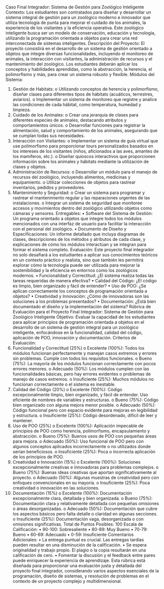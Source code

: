 Caso Final Integrador: Sistema de Gestión para Zoológico Inteligente
Contexto: Los estudiantes son contratados para diseñar y desarrollar un sistema integral de gestión para un zoológico moderno e innovador que utiliza tecnología de punta para mejorar el cuidado de los animales, la experiencia de los visitantes y la eficiencia operativa. Este zoológico inteligente busca ser un modelo de conservación, educación y tecnología, utilizando la programación orientada a objetos para crear una red interconectada de sistemas inteligentes.
Descripción del Proyecto: El proyecto consistirá en el desarrollo de un sistema de gestión orientado a objetos que integre diversas funcionalidades, incluyendo el monitoreo de animales, la interacción con visitantes, la administración de recursos y el mantenimiento del zoológico. Los estudiantes deberán aplicar los conceptos y habilidades aprendidas, como la abstracción, la herencia, el polimorfismo y más, para crear un sistema robusto y flexible.
Módulos del Sistema:
1.	Gestión de Habitats:
o	Utilizando conceptos de herencia y polimorfismo, diseñar clases para diferentes tipos de hábitats (acuáticos, terrestres, aviarios).
o	Implementar un sistema de monitoreo que registre y analice las condiciones de cada hábitat, como temperatura, humedad y limpieza.
2.	Cuidado de los Animales:
o	Crear una jerarquía de clases para diferentes especies de animales, destacando atributos y comportamientos únicos.
o	Desarrollar funciones para registrar la alimentación, salud y comportamiento de los animales, asegurando que se cumplan todas sus necesidades.
3.	Interacción con Visitantes:
o	Implementar un sistema de guía virtual que use polimorfismo para proporcionar tours personalizados basados en los intereses de los visitantes (niños, aficionados a las aves, amantes de los mamíferos, etc.).
o	Diseñar quioscos interactivos que proporcionen información sobre los animales y hábitats mediante la utilización de clases y objetos.
4.	Administración de Recursos:
o	Desarrollar un módulo para el manejo de recursos del zoológico, incluyendo alimentos, medicinas y equipamiento.
o	Utilizar colecciones de objetos para rastrear inventarios, pedidos y proveedores.
5.	Mantenimiento y Seguridad:
o	Crear un sistema para programar y rastrear el mantenimiento regular y las reparaciones urgentes de las instalaciones.
o	Integrar un sistema de seguridad que monitoree accesos y movimientos dentro del zoológico utilizando objetos como cámaras y sensores.
Entregables:
•	Software del Sistema de Gestión: Un programa orientado a objetos que integre todos los módulos mencionados con una interfaz de usuario para facilitar la interacción con el personal del zoológico.
•	Documento de Diseño y Especificaciones: Un informe detallado que incluya diagramas de clases, descripciones de los métodos y atributos de cada clase, y explicaciones de cómo los módulos interactúan y se integran para formar el sistema completo.
Evaluación: Este proyecto final integrador no solo desafiará a los estudiantes a aplicar sus conocimientos teóricos en un contexto práctico y realista, sino que también les permitirá explorar cómo la tecnología puede ser utilizada para mejorar la sostenibilidad y la eficiencia en entornos como los zoológicos modernos.
•	Funcionalidad y Correctitud: ¿El sistema realiza todas las tareas requeridas de manera efectiva?
•	Calidad del Código: ¿El código es limpio, bien organizado y fácil de entender?
•	Uso de POO: ¿Se aplican correctamente los conceptos de programación orientada a objetos?
•	Creatividad y Innovación: ¿Cómo de innovadoras son las soluciones a los problemas presentados?
•	Documentación: ¿Está bien documentado el diseño y la implementación del sistema?
Rúbrica de Evaluación para el Proyecto Final Integrador: Sistema de Gestión para Zoológico Inteligente
Objetivo: Evaluar la capacidad de los estudiantes para aplicar principios de programación orientada a objetos en el desarrollo de un sistema de gestión integral para un zoológico inteligente, enfocándose en la funcionalidad, calidad del código, aplicación de POO, innovación y documentación.
Criterios de Evaluación:
1.	Funcionalidad y Correctitud (25%)
o	Excelente (100%): Todos los módulos funcionan perfectamente y manejan casos extremos y errores sin problemas. Cumple con todos los requisitos funcionales.
o	Bueno (75%): La mayoría de los módulos funcionan correctamente con pocos errores menores.
o	Adecuado (50%): Los módulos cumplen con las funcionalidades básicas, pero hay errores evidentes o problemas de manejo de casos extremos.
o	Insuficiente (25%): Muchos módulos no funcionan correctamente o el sistema es inestable.
2.	Calidad del Código (20%)
o	Excelente (100%): Código excepcionalmente limpio, bien organizado, y fácil de entender. Uso eficiente de nombres de variables y estructuras.
o	Bueno (75%): Código bien organizado con alguna mejora menor posible.
o	Adecuado (50%): Código funcional pero con espacio evidente para mejoras en legibilidad y estructura.
o	Insuficiente (25%): Código desordenado, difícil de leer y mantener.
3.	Uso de POO (25%)
o	Excelente (100%): Aplicación impecable de principios de POO como herencia, polimorfismo, encapsulamiento y abstracción.
o	Bueno (75%): Buenos usos de POO con pequeñas áreas para mejora.
o	Adecuado (50%): Uso funcional de POO pero con algunos conceptos aplicados incorrectamente o no utilizados donde serían beneficiosos.
o	Insuficiente (25%): Poca o incorrecta aplicación de los principios de POO.
4.	Creatividad e Innovación (15%)
o	Excelente (100%): Soluciones excepcionalmente creativas e innovadoras para problemas complejos.
o	Bueno (75%): Buenas ideas creativas que aportan significativamente al proyecto.
o	Adecuado (50%): Algunas muestras de creatividad pero con enfoques convencionales en su mayoría.
o	Insuficiente (25%): Poca creatividad o innovación en las soluciones.
5.	Documentación (15%)
o	Excelente (100%): Documentación excepcionalmente clara, detallada y bien organizada.
o	Bueno (75%): Documentación clara y relativamente detallada con pequeñas omisiones o áreas desorganizadas.
o	Adecuado (50%): Documentación que cubre los aspectos básicos pero falta detalle o claridad en algunas secciones.
o	Insuficiente (25%): Documentación vaga, desorganizada o con omisiones significativas.
Total de Puntos Posibles: 100
Escala de Calificación:
•	90-100: Sobresaliente
•	80-89: Muy Bueno
•	70-79: Bueno
•	60-69: Adecuado
•	0-59: Insuficiente
Comentarios Adicionales:
•	La entrega puntual es crucial. Las entregas tardías pueden resultar en una disminución de la calificación.
•	Se espera originalidad y trabajo propio. El plagio o la copia resultarán en una calificación de cero.
•	Fomentar la discusión y el feedback entre pares puede enriquecer la experiencia de aprendizaje.
Esta rúbrica está diseñada para proporcionar una evaluación justa y detallada del proyecto final integrador, considerando varios aspectos esenciales de la programación, diseño de sistemas, y resolución de problemas en el contexto de un proyecto complejo y multidimensional.

